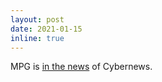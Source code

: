```yaml
---
layout: post
date: 2021-01-15
inline: true
---
```


MPG is [in the news](https://cybernews.com/editorial/these-researchers-create-mouth-watering-but-fake-pizza-images-why/) of Cybernews.
